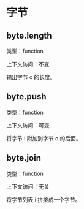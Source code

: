 # 字节

## byte.length

类型：function

上下文访问：不变

输出字节 c 的长度。

## byte.push

类型：function

上下文访问：可变

将字节 i 附加到字节 c 的后面。

## byte.join

类型：function

上下文访问：无关

将字节列表 i 拼接成一个字节。
